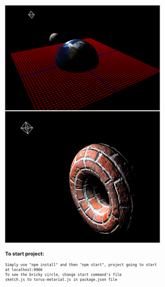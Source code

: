 ![world](world.PNG)
![torus-material](torus-metarial.PNG)


### To start project:
    Simply use "npm install" and then "npm start", project going to start at localhost:9966
    To see the bricky circle, change start command's file 
    sketch.js to torus-metarial.js in package.json file